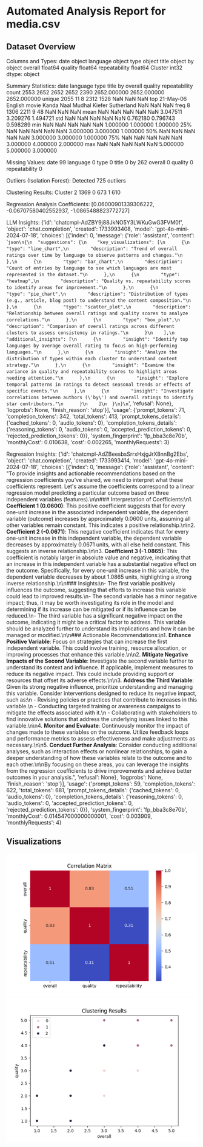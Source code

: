 # Automated Analysis Report for media.csv
## Dataset Overview
Columns and Types:
date              object
language          object
type              object
title             object
by                object
overall          float64
quality          float64
repeatability    float64
Cluster            int32
dtype: object

Summary Statistics:
             date language   type              title                 by      overall      quality  repeatability
count        2553     2652   2652               2652               2390  2652.000000  2652.000000    2652.000000
unique       2055       11      8               2312               1528          NaN          NaN            NaN
top     21-May-06  English  movie  Kanda Naal Mudhal  Kiefer Sutherland          NaN          NaN            NaN
freq            8     1306   2211                  9                 48          NaN          NaN            NaN
mean          NaN      NaN    NaN                NaN                NaN     3.047511     3.209276       1.494721
std           NaN      NaN    NaN                NaN                NaN     0.762180     0.796743       0.598289
min           NaN      NaN    NaN                NaN                NaN     1.000000     1.000000       1.000000
25%           NaN      NaN    NaN                NaN                NaN     3.000000     3.000000       1.000000
50%           NaN      NaN    NaN                NaN                NaN     3.000000     3.000000       1.000000
75%           NaN      NaN    NaN                NaN                NaN     3.000000     4.000000       2.000000
max           NaN      NaN    NaN                NaN                NaN     5.000000     5.000000       3.000000

Missing Values:
date              99
language           0
type               0
title              0
by               262
overall            0
quality            0
repeatability      0

Outliers (Isolation Forest):
Detected 725 outliers

Clustering Results:
Cluster
2    1369
0     673
1     610

Regression Analysis Coefficients:
[0.06000901339306222, -0.06707580402552937, -1.0865488823772727]

LLM Insights:
{'id': 'chatcmpl-AdZBY9j88JkNO5Y3LWKuGwG3FVM0f', 'object': 'chat.completion', 'created': 1733993408, 'model': 'gpt-4o-mini-2024-07-18', 'choices': [{'index': 0, 'message': {'role': 'assistant', 'content': '```json\n{\n  "suggestions": {\n    "key_visualizations": [\n      {\n        "type": "line_chart",\n        "description": "Trend of overall ratings over time by language to observe patterns and changes."\n      },\n      {\n        "type": "bar_chart",\n        "description": "Count of entries by language to see which languages are most represented in the dataset."\n      },\n      {\n        "type": "heatmap",\n        "description": "Quality vs. repeatability scores to identify areas for improvement."\n      },\n      {\n        "type": "pie_chart",\n        "description": "Distribution of types (e.g., article, blog post) to understand the content composition."\n      },\n      {\n        "type": "scatter_plot",\n        "description": "Relationship between overall ratings and quality scores to analyze correlations."\n      },\n      {\n        "type": "box_plot",\n        "description": "Comparison of overall ratings across different clusters to assess consistency in ratings."\n      }\n    ],\n    "additional_insights": [\n      {\n        "insight": "Identify top languages by average overall rating to focus on high-performing languages."\n      },\n      {\n        "insight": "Analyze the distribution of types within each cluster to understand content strategy."\n      },\n      {\n        "insight": "Examine the variance in quality and repeatability scores to highlight areas needing attention."\n      },\n      {\n        "insight": "Explore temporal patterns in ratings to detect seasonal trends or effects of specific events."\n      },\n      {\n        "insight": "Investigate correlations between authors (\'by\') and overall ratings to identify star contributors."\n      }\n    ]\n  }\n}\n```', 'refusal': None}, 'logprobs': None, 'finish_reason': 'stop'}], 'usage': {'prompt_tokens': 71, 'completion_tokens': 342, 'total_tokens': 413, 'prompt_tokens_details': {'cached_tokens': 0, 'audio_tokens': 0}, 'completion_tokens_details': {'reasoning_tokens': 0, 'audio_tokens': 0, 'accepted_prediction_tokens': 0, 'rejected_prediction_tokens': 0}}, 'system_fingerprint': 'fp_bba3c8e70b', 'monthlyCost': 0.010638, 'cost': 0.002265, 'monthlyRequests': 3}

Regression Insights:
{'id': 'chatcmpl-AdZBeesbsSrrxHxjgJrX8nnBg2Ebs', 'object': 'chat.completion', 'created': 1733993414, 'model': 'gpt-4o-mini-2024-07-18', 'choices': [{'index': 0, 'message': {'role': 'assistant', 'content': "To provide insights and actionable recommendations based on the regression coefficients you've shared, we need to interpret what these coefficients represent. Let's assume the coefficients correspond to a linear regression model predicting a particular outcome based on three independent variables (features).\n\n### Interpretation of Coefficients:\n1. **Coefficient 1 (0.0600)**: This positive coefficient suggests that for every one-unit increase in the associated independent variable, the dependent variable (outcome) increases by approximately 0.0600 units, assuming all other variables remain constant. This indicates a positive relationship.\n\n2. **Coefficient 2 (-0.0671)**: This negative coefficient indicates that for every one-unit increase in this independent variable, the dependent variable decreases by approximately 0.0671 units, with all else held constant. This suggests an inverse relationship.\n\n3. **Coefficient 3 (-1.0865)**: This coefficient is notably larger in absolute value and negative, indicating that an increase in this independent variable has a substantial negative effect on the outcome. Specifically, for every one-unit increase in this variable, the dependent variable decreases by about 1.0865 units, highlighting a strong inverse relationship.\n\n### Insights:\n- The first variable positively influences the outcome, suggesting that efforts to increase this variable could lead to improved results.\n- The second variable has a minor negative impact; thus, it may be worth investigating its role in the model and determining if its increase can be mitigated or if its influence can be reduced.\n- The third variable has a significant negative impact on the outcome, indicating it might be a critical factor to address. This variable should be analyzed further to understand its implications and how it can be managed or modified.\n\n### Actionable Recommendations:\n1. **Enhance Positive Variable**: Focus on strategies that can increase the first independent variable. This could involve training, resource allocation, or improving processes that enhance this variable.\n\n2. **Mitigate Negative Impacts of the Second Variable**: Investigate the second variable further to understand its context and influence. If applicable, implement measures to reduce its negative impact. This could include providing support or resources that offset its adverse effects.\n\n3. **Address the Third Variable**: Given its strong negative influence, prioritize understanding and managing this variable. Consider interventions designed to reduce its negative impact, such as:\n   - Revising policies or practices that contribute to increases in this variable.\n   - Conducting targeted training or awareness campaigns to mitigate the effects associated with it.\n   - Collaborating with stakeholders to find innovative solutions that address the underlying issues linked to this variable.\n\n4. **Monitor and Evaluate**: Continuously monitor the impact of changes made to these variables on the outcome. Utilize feedback loops and performance metrics to assess effectiveness and make adjustments as necessary.\n\n5. **Conduct Further Analysis**: Consider conducting additional analyses, such as interaction effects or nonlinear relationships, to gain a deeper understanding of how these variables relate to the outcome and to each other.\n\nBy focusing on these areas, you can leverage the insights from the regression coefficients to drive improvements and achieve better outcomes in your analysis.", 'refusal': None}, 'logprobs': None, 'finish_reason': 'stop'}], 'usage': {'prompt_tokens': 59, 'completion_tokens': 622, 'total_tokens': 681, 'prompt_tokens_details': {'cached_tokens': 0, 'audio_tokens': 0}, 'completion_tokens_details': {'reasoning_tokens': 0, 'audio_tokens': 0, 'accepted_prediction_tokens': 0, 'rejected_prediction_tokens': 0}}, 'system_fingerprint': 'fp_bba3c8e70b', 'monthlyCost': 0.014547000000000001, 'cost': 0.003909, 'monthlyRequests': 4}

## Visualizations
![Correlation Matrix](correlation_matrix.png)
![Clustering Results](clustering_results.png)
